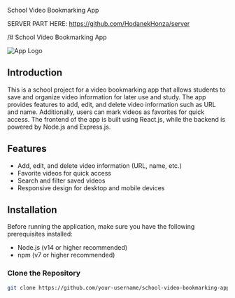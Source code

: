 School Video Bookmarking App

SERVER PART HERE: https://github.com/HodanekHonza/server

/# School Video Bookmarking App

![App Logo](./images/app-logo.png)

## Introduction

This is a school project for a video bookmarking app that allows students to save and organize video information for later use and study. The app provides features to add, edit, and delete video information such as URL and name. Additionally, users can mark videos as favorites for quick access. The frontend of the app is built using React.js, while the backend is powered by Node.js and Express.js.

## Features

- Add, edit, and delete video information (URL, name, etc.)
- Favorite videos for quick access
- Search and filter saved videos
- Responsive design for desktop and mobile devices

## Installation

Before running the application, make sure you have the following prerequisites installed:

- Node.js (v14 or higher recommended)
- npm (v7 or higher recommended)

### Clone the Repository

```bash
git clone https://github.com/your-username/school-video-bookmarking-app.git
